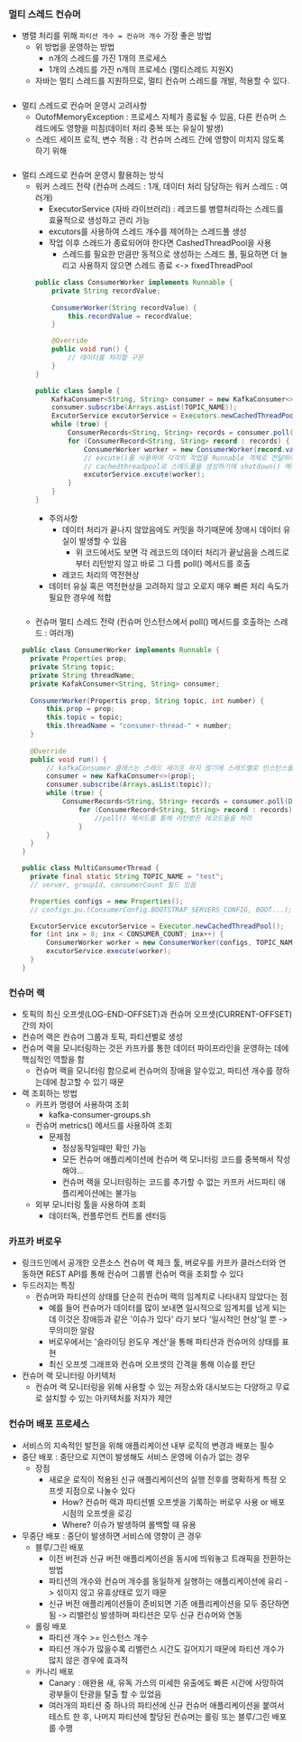 ### 멀티 스레드 컨슈머
* 병렬 처리를 위해 `파티션 개수 = 컨슈머 개수` 가장 좋은 방법 
  * 위 방법을 운영하는 방법
    * n개의 스레드를 가진 1개의 프로세스
    * 1개의 스레드를 가진 n개의 프로세스 (멀티스레드 지원X)
  * 자바는 멀티 스레드를 지원하므로, 멀티 컨슈머 스레드를 개발, 적용할 수 있다.
#####
* 멀티 스레드로 컨슈머 운영시 고려사항
  * OutofMemoryException : 프로세스 자체가 종료될 수 있음, 다른 컨슈머 스레드에도 영향을 미침(데이터 처리 중복 또는 유실이 발생)
  * 스레드 세이프 로직, 변수 적용 : 각 컨슈머 스레드 간에 영향이 미치지 않도록 하기 위해
#####
* 멀티 스레드로 컨슈머 운영시 활용하는 방식
  * 워커 스레드 전략 (컨슈머 스레드 : 1개, 데이터 처리 담당하는 워커 스레드 : 여러개)
    * ExecutorService (자바 라이브러리) : 레코드를 병렬처리하는 스레드를 효율적으로 생성하고 관리 가능
    * excutors를 사용하여 스레드 개수를 제어하는 스레드풀 생성
    * 작업 이후 스레드가 종료되어야 한다면 CashedThreadPool을 사용
      * 스레드를 필요한 만큼만 동적으로 생성하는 스레드 풀, 필요하면 더 늘리고 사용하지 않으면 스레드 종료 <-> fixedThreadPool
    ```java
    public class ConsumerWorker implements Runnable {
        private String recordValue;
        
        ConsumerWorker(String recordValue) {
            this.recordValue = recordValue;
        }
    
        @Override
        public void run() {
            // 데이터를 처리할 구문
        }   
    }
    
    public class Sample {
        KafkaConsumer<String, String> consumer = new KafkaConsumer<>(configs);
        consumer.subscribe(Arrays.asList(TOPIC_NAME));
        ExcutorService excutorService = Executors.newCachedThreadPool();
        while (true) {
            ConsumerRecords<String, String> records = consumer.poll(Duration.ofSeconds(10));
            for (ConsumerRecord<String, String> record : records) {
                ConsumerWorker worker = new ConsumerWorker(record.value());
                // excute()를 사용하여 각각의 작업을 Runnable 객체로 전달하여 실행
                // cachedthreadpool로 스레드풀을 생성하기에 shotdown() 메서드가 없어도 자동으로 종료
                excutorService.excute(worker);
            }
        }   
    } 
    ```
    * 주의사항
      * 데이터 처리가 끝나지 않았음에도 커밋을 하기때문에 장애시 데이터 유실이 발생할 수 있음
        * 위 코드에서도 보면 각 레코드의 데이터 처리가 끝났음을 스레드로부터 리턴받지 않고 바로 그 다름 poll() 메서드를 호출
      * 레코드 처리의 역전현상
    * 데이터 유실 혹은 역전현상을 고려하지 않고 오로지 매우 빠른 처리 속도가 필요한 경우에 적합
  #####
  * 컨슈머 멀티 스레드 전략 (컨슈머 인스턴스에서 poll() 메서드를 호출하는 스레드 : 여러개)
  ```java
  public class ConsumerWorker implements Runnable {
    private Properties prop;
    private String topic;
    private String threadName;
    private KafakConsumer<String, String> consumer;
    
    ConsumerWorker(Propertis prop, String topic, int number) {
        this.prop = prop;
        this.topic = topic;
        this.threadName = "consumer-thread-" + number;
    }
    
    @Override
    public void run() {
        // kafkaConsumer 클래스는 스레드 세이프 하지 않기에 스레드별로 인스턴스를 별개로 생성
        consumer = new KafkaConsumer<>(prop);
        consumer.subscribe(Arrays.asList(topic));
        while (true) { 
            ConsumerRecords<String, String> records = consumer.poll(Duration.ofSeconds(1));
                for (ConsumerRecord<String, String> record : records) {
                    //poll() 메서드를 통해 리턴받은 레코드들을 처리
                }
        } 
    }
  }
  
  public class MultiConsumerThread {
    private final static String TOPIC_NAME = "test";
    // server, groupId, consumerCount 필드 있음
  
    Properties configs = new Properties();
    // configs.pu.(ConsumerConfig.BOOTSTRAP_SERVERS_CONFIG, BOOT...);
  
    ExcutorService excutorService = Executor.newCachedThreadPool();
    for (int inx = 0; inx < CONSUMER_COUNT; inx++) {
        ConsumerWorker worker = new ConsumerWorker(configs, TOPIC_NAME, inx);
        excutorService.execute(worker);
    } 
  }
  ```
### 컨슈머 랙
* 토픽의 최신 오프셋(LOG-END-OFFSET)과 컨슈머 오프셋(CURRENT-OFFSET)간의 차이
* 컨슈머 랙은 컨슈머 그룹과 토픽, 파티션별로 생성
* 컨슈머 랙을 모니터링하는 것은 카프카를 통한 데이터 파이프라인을 운영하는 데에 핵심적인 역할을 함
  * 컨슈머 랙을 모니터링 함으로써 컨슈머의 장애을 알수있고, 파티션 개수를 정하는데에 참고할 수 있기 때문
* 랙 조회하는 방법
  * 카프카 명령어 사용하여 조회
    * kafka-consumer-groups.sh
  * 컨슈머 metrics() 메서드를 사용하여 조회
    * 문제점
      * 정상동작일때만 확인 가능
      * 모든 컨슈머 애플리케이션에 컨슈머 랙 모니터링 코드를 중복해서 작성해야...
      * 컨슈머 랙을 모니터링하는 코드를 추가할 수 없는 카프카 서드파티 애플리케이션에는 불가능
  * 외부 모니터링 툴을 사용하여 조회
    * 데이터독, 컨플루언트 컨트롤 센터등
### 카프카 버로우
  * 링크드인에서 공개한 오픈소스 컨슈머 랙 체크 툴, 버로우를 카프카 클러스터와 연동하면 REST API를 통해 컨슈머 그룹별 컨슈머 랙을 조회할 수 있다
  * 두드러지는 특징
    * 컨슈머와 파티션의 상태를 단순히 컨슈머 랙의 임계치로 나타내지 않았다는 점
      * 예를 들어 컨슈머가 데이터를 많이 보내면 일시적으로 임계치를 넘게 되는데 이것은 장애등과 같은 '이슈가 있다' 라기 보다 '일시적인 현상'일 뿐 -> 무의미한 알람
      * 버로우에서는 '슬라이딩 윈도우 계산'을 통해 파티션과 컨슈머의 상태를 표현
      * 최신 오프셋 그래프와 컨슈머 오프셋의 간격을 통해 이슈를 판단
  * 컨슈머 랙 모니터링 아키텍처
    * 컨슈머 랙 모니터링을 위해 사용할 수 있는 저장소와 대시보드는 다양하고 무료로 설치할 수 있는 아키텍처를 저자가 제안 
### 컨슈머 배포 프로세스
* 서비스의 지속적인 발전을 위해 애플리케이션 내부 로직의 변경과 배포는 필수
* 중단 배포 : 중단으로 지연이 발생해도 서비스 운영에 이슈가 없는 경우
  * 장점
    * 새로운 로직이 적용된 신규 애플리케이션의 실행 전후를 명확하게 특정 오프셋 지점으로 나눌수 있다
      * How? 컨슈머 랙과 파티션별 오프셋을 기록하는 버로우 사용 or 배포 시점의 오프셋을 로깅
      * Where? 이슈가 발생하여 롤백할 때 유용
* 무중단 배포 : 중단이 발생하면 서비스에 영향이 큰 경우
  * 블루/그린 배포
    * 이전 버전과 신규 버전 애플리케이션을 동시에 띄워놓고 트래픽을 전환하는 방법
    * 파티션의 개수와 컨슈머 개수를 동일하게 실행하는 애플리케이션에 유리 -> 섞이지 않고 유휴상태로 있기 때문
    * 신규 버전 애플리케이션들이 준비되면 기존 애플리케이션을 모두 중단하면 됨 -> 리밸런싱 발생하며 파티션은 모두 신규 컨슈머와 연동
  * 롤링 배포
    * 파티션 개수 >= 인스턴스 개수
    * 파티션 개수가 많을수록 리밸런스 시간도 길어지기 때문에 파티션 개수가 많지 않은 경우에 효과적
  * 카나리 배포
    * Canary : 애완용 새, 유독 가스의 미세한 유출에도 빠른 시간에 사망하여 광부들이 탄광을 탈출 할 수 있었음
    * 여러개의 파티션 중 하나의 파티션에 신규 컨슈머 애플리케이션을 붙여서 테스트 한 후, 나머지 파티션에 할당된 컨슈머는 롤링 또는 블루/그린 배포를 수행

